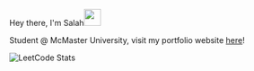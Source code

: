 Hey there, I'm Salah<img src="https://raw.githubusercontent.com/MartinHeinz/MartinHeinz/master/wave.gif" width="30px">

Student @ McMaster University, visit my portfolio website [here](https://salahs2.github.io/3d-website/)!

![LeetCode Stats](https://leetcard.jacoblin.cool/salahs2?theme=dark&font=Arimo&ext=contest)

